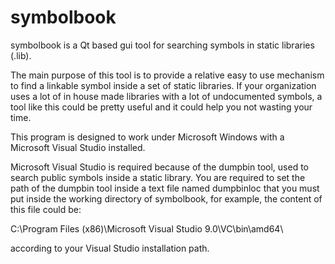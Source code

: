 # symbolbook
symbolbook is a Qt based gui tool for searching symbols in static libraries (.lib).

The main purpose of this tool is to provide a relative easy to use mechanism to find a linkable symbol inside a set of static libraries.
If your organization uses a lot of in house made libraries with a lot of undocumented symbols, a tool like this could be pretty useful and it could help you not wasting your time.

This program is designed to work under Microsoft Windows with a Microsoft Visual Studio installed.

Microsoft Visual Studio is required because of the dumpbin tool, used to search public symbols inside a static library.
You are required to set the path of the dumpbin tool inside a text file named dumpbinloc that you must put inside the working directory of symbolbook, for example, the content of this file could be: 

C:\Program Files (x86)\Microsoft Visual Studio 9.0\VC\bin\amd64\

according to your Visual Studio installation path.
